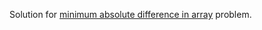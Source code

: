 Solution for [minimum absolute difference in array](https://www.hackerrank.com/challenges/minimum-absolute-difference-in-an-array)
problem.